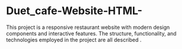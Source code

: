 # Duet_cafe-Website-HTML-
This project is a responsive restaurant website with modern design components and interactive features. The structure, functionality, and technologies employed in the project are all described .
